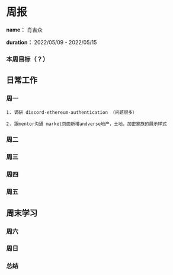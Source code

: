 周报
====

**name：** 肖吉众

**duration：** 2022/05/09 - 2022/05/15



### 本周目标（？）


日常工作
--------

### 周一

```
1. 调研 discord-ethereum-authentication （问题很多）

2. 跟mentor沟通 market页面新增andverse地产，土地，加密家族的展示样式
```


### 周二


### 周三


### 周四


### 周五


周末学习
--------

### 周六

### 周日


### 总结
